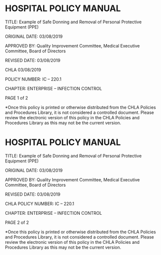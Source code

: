 # HOSPITAL POLICY MANUAL

TITLE: Example of Safe Donning and Removal of Personal Protective Equipment (PPE)

ORIGINAL DATE: 03/08/2019

APPROVED BY: Quality Improvement Committee, Medical Executive Committee, Board of Directors

REVISED DATE: 03/08/2019

CHLA
03/08/2019

POLICY NUMBER: IC – 220.1

CHAPTER: ENTERPRISE – INFECTION CONTROL

PAGE 1 of 2

*Once this policy is printed or otherwise distributed from the CHLA Policies and Procedures Library, it is not considered a controlled document. Please review the electronic version of this policy in the CHLA Policies and Procedures Library as this may not be the current version.
# HOSPITAL POLICY MANUAL

TITLE: Example of Safe Donning and Removal of Personal Protective Equipment (PPE)

ORIGINAL DATE: 03/08/2019

APPROVED BY: Quality Improvement Committee, Medical Executive Committee, Board of Directors

REVISED DATE: 03/08/2019

CHLA POLICY NUMBER: IC – 220.1

CHAPTER: ENTERPRISE – INFECTION CONTROL

PAGE 2 of 2

*Once this policy is printed or otherwise distributed from the CHLA Policies and Procedures Library, it is not considered a controlled document. Please review the electronic version of this policy in the CHLA Policies and Procedures Library as this may not be the current version.